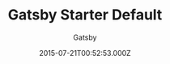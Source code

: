 ---
title: Gatsby Starter Default
github: https://github.com/gatsbyjs/gatsby-starter-default
demo: https://gatsbystarterdefaultsource.gatsbyjs.io/
author: Gatsby
ssg:
  - Gatsby
cms:
  - Markdown
date: 2015-07-21T00:52:53.000Z
description: The default Gatsby starter
draft: false
publish_date: '2015-07-21T00:52:53Z'
update_date: '2023-01-23T07:28:38Z'
github_star: 1378
github_fork: 970
---